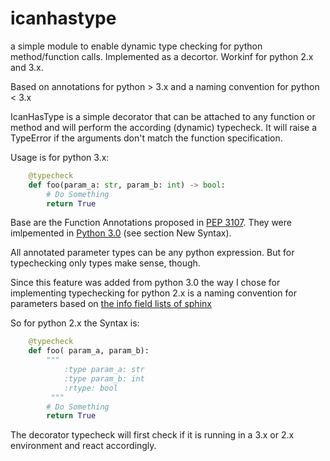 icanhastype
===========

a simple module to enable dynamic type checking for python method/function calls. 
Implemented as a decortor. Workinf for python 2.x and 3.x.

Based on annotations for python &gt; 3.x and a naming convention for python &lt; 3.x

IcanHasType is a simple decorator that can be attached to any function or method and will
perform the according (dynamic) typecheck.
It will raise a TypeError if the arguments don't match the function specification.

Usage is for python 3.x:
```python
	@typecheck
	def foo(param_a: str, param_b: int) -> bool:
		# Do Something 
		return True
```


Base are the Function Annotations proposed in [PEP 3107](http://www.python.org/dev/peps/pep-3107/).
They were imlpemented in [Python 3.0](http://docs.python.org/3.0/whatsnew/3.0.html) (see section New Syntax).

All annotated parameter types can be any python expression. 
But for typechecking only types make sense, though.

Since this feature was added from python 3.0 the way I chose for implementing typechecking for
python 2.x is a naming convention for parameters based on [the info field lists of sphinx](http://sphinx-doc.org/markup/desc.html#info-field-lists)

So for python 2.x the Syntax is:
```python
	@typecheck
	def foo( param_a, param_b):
		""" 
			:type param_a: str
			:type param_b: int
			:rtype: bool	
		 """
		# Do Something 
		return True
```


The decorator typecheck will first check if it is running in a 3.x or 2.x environment and 
react accordingly.






